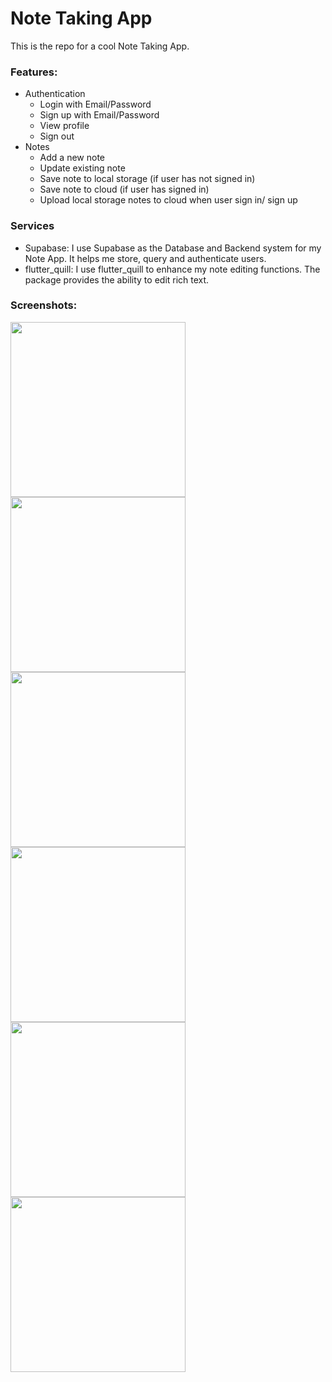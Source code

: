 # Note Taking App

This is the repo for a cool Note Taking App.
### Features:
- Authentication
  - Login with Email/Password
  - Sign up with Email/Password
  - View profile
  - Sign out
- Notes
  - Add a new note
  - Update existing note
  - Save note to local storage (if user has not signed in)
  - Save note to cloud (if user has signed in)
  - Upload local storage notes to cloud when user sign in/ sign up

### Services
- Supabase: I use Supabase as the Database and Backend system for my Note App. It helps me store, query and authenticate users.
- flutter_quill: I use flutter_quill to enhance my note editing functions. The package provides the ability to edit rich text.

### Screenshots:
<img src="https://github.com/binhnt010896/note-taking-app/assets/110758393/8ee49b2e-7338-43c2-b913-fbe6e27c0a77" width="280">
<img src="https://github.com/binhnt010896/note-taking-app/assets/110758393/4666b848-3e35-4e4c-a2be-93d9a039563a" width="280">
<img src="https://github.com/binhnt010896/note-taking-app/assets/110758393/0e1b358d-8509-444f-a202-952eab38c119" width="280">
<img src="https://github.com/binhnt010896/note-taking-app/assets/110758393/078fbcd6-3836-4e41-b86c-952fcefd3779" width="280">
<img src="https://github.com/binhnt010896/note-taking-app/assets/110758393/1ec68f40-ad16-4b8f-aa93-75f83e331414" width="280">
<img src="https://github.com/binhnt010896/note-taking-app/assets/110758393/fee06dbd-4994-401e-bc49-5df5e7a02375" width="280">
